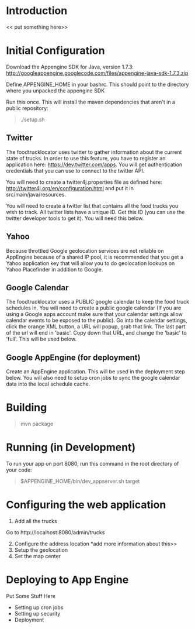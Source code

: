 # Introduction

<< put something here>>

# Initial Configuration

Download the Appengine SDK for Java, version 1.7.3: http://googleappengine.googlecode.com/files/appengine-java-sdk-1.7.3.zip

Define APPENGINE_HOME in your bashrc.  This should point to the directory where you unpacked the appengine SDK

Run this once.  This will install the maven dependencies that aren't in a public repository:

> ./setup.sh

## Twitter

The foodtrucklocator uses twitter to gather information about the current state of trucks.  In order to use this feature, you have to register an application here: https://dev.twitter.com/apps.  You will get authentication credentials that you can use to connect to the twitter API.  

You will need to create a twitter4j.properties file as defined here: http://twitter4j.org/en/configuration.html and put it in src/main/java/resources.

You will need to create a twitter list that contains all the food trucks you wish to track.  All twitter lists have a unique ID.  Get this ID (you can use the twitter developer tools to get it).  You will need this below.

## Yahoo

Because throttled Google geolocation services are not reliable on AppEngine because of a shared IP pool, it is recommended that you get a Yahoo application key that will allow you to do geolocation lookups on Yahoo Placefinder in addition to Google.  

## Google Calendar

The foodtrucklocator uses a PUBLIC google calendar to keep the food truck schedules in.  You will need to create a public google calendar (If you are using a Google apps account make sure that your calendar settings allow calendar events to be exposed to the public).  Go into the calendar settings, click the orange XML button, a URL will popup, grab that link.  The last part of the url will end in 'basic'.  Copy down that URL, and change the 'basic' to 'full'.  This will be used below.

## Google AppEngine (for deployment)

Create an AppEngine application.  This will be used in the deployment step below.  You will also need to setup cron jobs to sync the google calendar data into the local schedule cache.

# Building

> mvn package

# Running (in Development)

To run your app on port 8080, run this command in the root directory of your code:

> $APPENGINE_HOME/bin/dev_appserver.sh target

# Configuring the web application

1. Add all the trucks

Go to http://localhost:8080/admin/trucks



2. Configure the address location *add more information about this>>
3. Setup the geolocation
4. Set the map center

# Deploying to App Engine

Put Some Stuff Here

* Setting up cron jobs
* Setting up security
* Deployment



